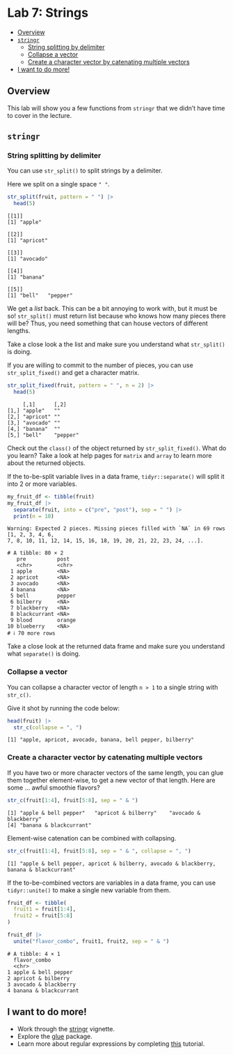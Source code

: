 # Lab 7: Strings


- [Overview](#overview)
- [`stringr`](#stringr)
  - [String splitting by delimiter](#string-splitting-by-delimiter)
  - [Collapse a vector](#collapse-a-vector)
  - [Create a character vector by catenating multiple
    vectors](#catenate-vectors)
- [I want to do more!](#i-want-to-do-more)

## Overview

This lab will show you a few functions from `stringr` that we didn’t
have time to cover in the lecture.

## `stringr`

### String splitting by delimiter

You can use `str_split()` to split strings by a delimiter.

Here we split on a single space `" "`.

``` r
str_split(fruit, pattern = " ") |> 
  head(5)
```

    [[1]]
    [1] "apple"

    [[2]]
    [1] "apricot"

    [[3]]
    [1] "avocado"

    [[4]]
    [1] "banana"

    [[5]]
    [1] "bell"   "pepper"

We get a *list* back. This can be a bit annoying to work with, but it
must be so! `str_split()` must return list because who knows how many
pieces there will be? Thus, you need something that can house vectors of
different lengths.

Take a close look a the list and make sure you understand what
`str_split()` is doing.

If you are willing to commit to the number of pieces, you can use
`str_split_fixed()` and get a character matrix.

``` r
str_split_fixed(fruit, pattern = " ", n = 2) |> 
  head(5)
```

         [,1]      [,2]    
    [1,] "apple"   ""      
    [2,] "apricot" ""      
    [3,] "avocado" ""      
    [4,] "banana"  ""      
    [5,] "bell"    "pepper"

Check out the `class()` of the object returned by `str_split_fixed()`.
What do you learn? Take a look at help pages for `matrix` and `array` to
learn more about the returned objects.

If the to-be-split variable lives in a data frame, `tidyr::separate()`
will split it into 2 or more variables.

``` r
my_fruit_df <- tibble(fruit)
my_fruit_df |> 
  separate(fruit, into = c("pre", "post"), sep = " ") |> 
  print(n = 10)
```

    Warning: Expected 2 pieces. Missing pieces filled with `NA` in 69 rows [1, 2, 3, 4, 6,
    7, 8, 10, 11, 12, 14, 15, 16, 18, 19, 20, 21, 22, 23, 24, ...].

    # A tibble: 80 × 2
       pre          post  
       <chr>        <chr> 
     1 apple        <NA>  
     2 apricot      <NA>  
     3 avocado      <NA>  
     4 banana       <NA>  
     5 bell         pepper
     6 bilberry     <NA>  
     7 blackberry   <NA>  
     8 blackcurrant <NA>  
     9 blood        orange
    10 blueberry    <NA>  
    # ℹ 70 more rows

Take a close look at the returned data frame and make sure you
understand what `separate()` is doing.

### Collapse a vector

You can collapse a character vector of length `n > 1` to a single string
with `str_c()`.

Give it shot by running the code below:

``` r
head(fruit) |> 
  str_c(collapse = ", ")
```

    [1] "apple, apricot, avocado, banana, bell pepper, bilberry"

### Create a character vector by catenating multiple vectors

If you have two or more character vectors of the same length, you can
glue them together element-wise, to get a new vector of that length.
Here are some … awful smoothie flavors?

``` r
str_c(fruit[1:4], fruit[5:8], sep = " & ")
```

    [1] "apple & bell pepper"   "apricot & bilberry"    "avocado & blackberry" 
    [4] "banana & blackcurrant"

Element-wise catenation can be combined with collapsing.

``` r
str_c(fruit[1:4], fruit[5:8], sep = " & ", collapse = ", ")
```

    [1] "apple & bell pepper, apricot & bilberry, avocado & blackberry, banana & blackcurrant"

If the to-be-combined vectors are variables in a data frame, you can use
`tidyr::unite()` to make a single new variable from them.

``` r
fruit_df <- tibble(
  fruit1 = fruit[1:4],
  fruit2 = fruit[5:8]
)

fruit_df |>  
  unite("flavor_combo", fruit1, fruit2, sep = " & ")
```

    # A tibble: 4 × 1
      flavor_combo         
      <chr>                
    1 apple & bell pepper  
    2 apricot & bilberry   
    3 avocado & blackberry 
    4 banana & blackcurrant

## I want to do more!

- Work through the
  [stringr](https://cran.r-project.org/web/packages/stringr/vignettes/stringr.html)
  vignette.
- Explore the [glue](https://glue.tidyverse.org/) package.
- Learn more about regular expressions by completing
  [this](https://regexone.com/) tutorial.
